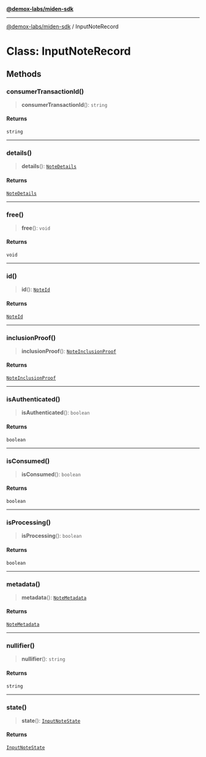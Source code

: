 [**@demox-labs/miden-sdk**](../README.md)

***

[@demox-labs/miden-sdk](../README.md) / InputNoteRecord

# Class: InputNoteRecord

## Methods

### consumerTransactionId()

> **consumerTransactionId**(): `string`

#### Returns

`string`

***

### details()

> **details**(): [`NoteDetails`](NoteDetails.md)

#### Returns

[`NoteDetails`](NoteDetails.md)

***

### free()

> **free**(): `void`

#### Returns

`void`

***

### id()

> **id**(): [`NoteId`](NoteId.md)

#### Returns

[`NoteId`](NoteId.md)

***

### inclusionProof()

> **inclusionProof**(): [`NoteInclusionProof`](NoteInclusionProof.md)

#### Returns

[`NoteInclusionProof`](NoteInclusionProof.md)

***

### isAuthenticated()

> **isAuthenticated**(): `boolean`

#### Returns

`boolean`

***

### isConsumed()

> **isConsumed**(): `boolean`

#### Returns

`boolean`

***

### isProcessing()

> **isProcessing**(): `boolean`

#### Returns

`boolean`

***

### metadata()

> **metadata**(): [`NoteMetadata`](NoteMetadata.md)

#### Returns

[`NoteMetadata`](NoteMetadata.md)

***

### nullifier()

> **nullifier**(): `string`

#### Returns

`string`

***

### state()

> **state**(): [`InputNoteState`](../enumerations/InputNoteState.md)

#### Returns

[`InputNoteState`](../enumerations/InputNoteState.md)
